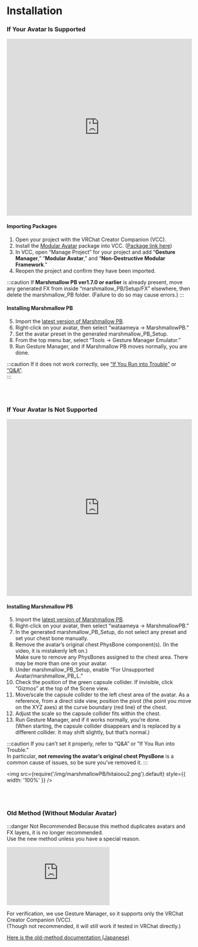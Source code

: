
# Installation

### If Your Avatar Is Supported

<iframe width="100%" height="480" src="https://www.youtube.com/embed/17p4SnL1kus?si=og9SA6Ef8Rwkg3_-" title="YouTube video player" frameBorder="0" allow="accelerometer; autoplay; clipboard-write; encrypted-media; gyroscope; picture-in-picture; web-share" allowFullScreen></iframe>

#### Importing Packages

1. Open your project with the VRChat Creator Companion (VCC).
2. Install the [Modular Avatar](https://modular-avatar.nadena.dev/ja/) package into VCC. ([Package link here](vcc://vpm/addRepo?url=https://vpm.nadena.dev/vpm.json))
3. In VCC, open “Manage Project” for your project and add “**Gesture Manager**,” “**Modular Avatar**,” and “**Non-Destructive Modular Framework**.”
4. Reopen the project and confirm they have been imported.

:::caution
If **Marshmallow PB ver1.7.0 or earlier** is already present, move any generated FX from inside “marshmallow_PB/Setup/FX” elsewhere, then delete the marshmallow_PB folder. (Failure to do so may cause errors.)
:::

#### Installing Marshmallow PB

5. Import the [latest version of Marshmallow PB](https://wataame89.booth.pm/items/4511536).
6. Right-click on your avatar, then select “wataameya → MarshmallowPB.”
7. Set the avatar preset in the generated marshmallow_PB_Setup.
8. From the top menu bar, select “Tools → Gesture Manager Emulator.”
9. Run Gesture Manager, and if Marshmallow PB moves normally, you are done.

:::caution
If it does not work correctly, see [“If You Run into Trouble”](https://wataame89.github.io/documents-wataameya/marshmallowPB/howtouse/addition) or [“Q&A”](https://wataame89.github.io/documents-wataameya/marshmallowPB/qa).  
:::

<br/>
<br/>

### If Your Avatar Is Not Supported

<iframe width="100%" height="480" src="https://www.youtube.com/embed/BYJZBUt0f_w?si=W9nI2fAhSIp5ubg8" title="YouTube video player" frameBorder="0" allow="accelerometer; autoplay; clipboard-write; encrypted-media; gyroscope; picture-in-picture; web-share" allowFullScreen></iframe>

#### Installing Marshmallow PB

5. Import the [latest version of Marshmallow PB](https://wataame89.booth.pm/items/4511536).
6. Right-click on your avatar, then select “wataameya → MarshmallowPB.”
7. In the generated marshmallow_PB_Setup, do not select any preset and set your chest bone manually.
8. Remove the avatar’s original chest PhysBone component(s). (In the video, it is mistakenly left on.)  
   Make sure to remove any PhysBones assigned to the chest area. There may be more than one on your avatar.
9. Under marshmallow_PB_Setup, enable “For Unsupported Avatar/marshmallow_PB_L.”
10. Check the position of the green capsule collider. If invisible, click “Gizmos” at the top of the Scene view.
11. Move/scale the capsule collider to the left chest area of the avatar. As a reference, from a direct side view, position the pivot (the point you move on the XYZ axes) at the curve boundary (red line) of the chest.
12. Adjust the scale so the capsule collider fits within the chest.
13. Run Gesture Manager, and if it works normally, you’re done.  
    (When starting, the capsule collider disappears and is replaced by a different collider. It may shift slightly, but that’s normal.)

:::caution
If you can’t set it properly, refer to “Q&A” or “If You Run into Trouble.”  
In particular, **not removing the avatar’s original chest PhysBone** is a common cause of issues, so be sure you’ve removed it.
:::

<img
src={require('/img/marshmallowPB/hitaioou2.png').default}
style={{ width: '100%' }}
/>

<br/>
<br/>

### Old Method (Without Modular Avatar)

:::danger Not Recommended
Because this method duplicates avatars and FX layers, it is no longer recommended.  
Use the new method unless you have a special reason.

<iframe width="280" height="158" src="https://www.youtube.com/embed/739tyxA7PKo?si=FkVczSvkKsqLBcV9" title="YouTube video player" frameBorder="0" allow="accelerometer; autoplay; clipboard-write; encrypted-media; gyroscope; picture-in-picture; web-share" allowFullScreen></iframe>

For verification, we use Gesture Manager, so it supports only the VRChat Creator Companion (VCC).  
(Though not recommended, it will still work if tested in VRChat directly.)

[Here is the old-method documentation (Japanese)](https://docs.google.com/document/d/1dvbHSSSIGPoFFt5rA9RUba8309XX7bLs-4dKND2Bam0/edit?usp=sharing)

